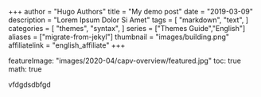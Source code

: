 +++
author = "Hugo Authors"
title = "My demo post"
date = "2019-03-09"
description = "Lorem Ipsum Dolor Si Amet"
tags = [
    "markdown",
    "text",
]
categories = [
    "themes",
    "syntax",
]
series = ["Themes Guide","English"]
aliases = ["migrate-from-jekyl"]
thumbnail = "images/building.png"
affiliatelink = "english_affiliate"
+++

featureImage: "images/2020-04/capv-overview/featured.jpg"
toc: true
math: true

vfdgdsdbfgd